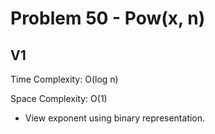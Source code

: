 # Problem 50 - Pow(x, n)

## V1

Time Complexity: O(log n)

Space Complexity: O(1)

- View exponent using binary representation.
